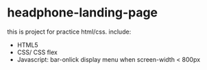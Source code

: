 # headphone-landing-page
this is project for practice html/css.
include:
- HTML5
- CSS/ CSS flex
- Javascript: bar-onlick display menu when screen-width < 800px

